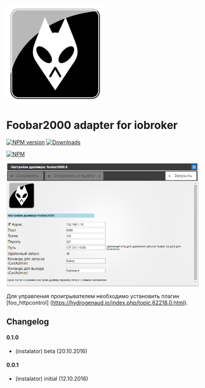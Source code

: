 ![Logo](admin/foobar2000.png)
# Foobar2000 adapter for iobroker
[![NPM version](https://img.shields.io/npm/v/iobroker.foobar2000.svg)](https://www.npmjs.com/package/iobroker.foobar2000)
[![Downloads](https://img.shields.io/npm/dm/iobroker.foobar2000.svg)](https://www.npmjs.com/package/iobroker.foobar2000)

[![NPM](https://nodei.co/npm/iobroker.foobar2000.png?downloads=true)](https://nodei.co/npm/iobroker.foobar2000/)

![admin settings.](admin/admin.png)

Для управления проигрывателем необходимо установить плагин [foo_httpcontrol] (https://hydrogenaud.io/index.php/topic,62218.0.html).

## Changelog

#### 0.1.0
* (instalator) beta (20.10.2016)

#### 0.0.1
* (instalator) initial (12.10.2016)
